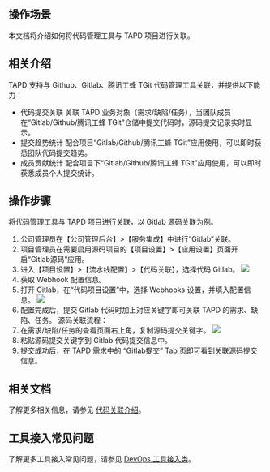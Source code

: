 ## 操作场景
本文档将介绍如何将代码管理工具与 TAPD 项目进行关联。

## 相关介绍
TAPD 支持与 Github、Gitlab、腾讯工蜂 TGit 代码管理工具关联，并提供以下能力：
-  代码提交关联
关联 TAPD 业务对象（需求/缺陷/任务），当团队成员在“Gitlab/Github/腾讯工蜂 TGit”仓储中提交代码时，源码提交记录实时显示。
-  提交趋势统计
配合项目“Gitlab/Github/腾讯工蜂 TGit”应用使用，可以即时获悉团队代码提交趋势。
-  成员贡献统计
配合项目下“Gitlab/Github/腾讯工蜂 TGit”应用使用，可以即时获悉成员个人提交统计。

## 操作步骤
将代码管理工具与 TAPD 项目进行关联，以 Gitlab 源码关联为例。
1. 公司管理员在【公司管理后台】>【服务集成】中进行“Gitlab”关联。
2. 项目管理员在需要启用源码项目的【项目设置】>【应用设置】页面开启“Gitlab源码”应用。
3. 进入【项目设置】>【流水线配置】>【代码关联】，选择代码 Gitlab。
 ![](https://main.qcloudimg.com/raw/8e94dd1bdc9578a705880586080ef240.png)
4. 获取 Webhook 配置信息。
5. 打开 Gitlab，在“代码项目设置”中，选择 Webhooks 设置，并填入配置信息。
 ![](https://main.qcloudimg.com/raw/e90fab677d86b43c50380ae43a793062.png)
 <span id="stapsix"></span>
6. 配置完成后，提交 Gitlab 代码时加上对应关键字即可关联 TAPD 的需求、缺陷、任务。
源码关联流程：
 1. 在需求/缺陷/任务的查看页面右上角，复制源码提交关键字。
![](https://main.qcloudimg.com/raw/061e9a69b4836c28316ccd66eddddab7.png)
 2. 粘贴源码提交关键字到 Gitlab 代码提交信息中。
 3. 提交成功后，在 TAPD 需求中的 “Gitlab提交” Tab 页即可看到关联源码提交信息。

## 相关文档
了解更多相关信息，请参见 [代码关联介绍](https://www.tapd.cn/help/view#1120003271001002015)。

## 工具接入常见问题
了解更多工具接入常见问题，请参见 [DevOps 工具接入类](https://cloud.tencent.com/document/product/624/34397)。
